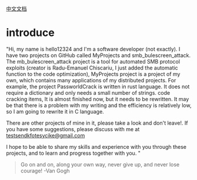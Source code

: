 [中文文档](./README_CN.md)
# introduce
"Hi, my name is hello12324 and I'm a software developer (not exactly).
I have two projects on GitHub called MyProjects and smb_bulescreen_attack.
The mb_bulescreen_attack project is a tool for automated SMB protocol exploits (creator is Radu-Emanuel Chiscariu,
I just added the automatic function to the code optimization), MyProjects project is a project of my own, which contains many applications of my distributed projects. For example, the project PassworldCrack is written in rust language. It does not require a dictionary and only needs a small number of strings. code cracking items,
It is almost finished now, but it needs to be rewritten. It may be that there is a problem with my writing and the efficiency is relatively low, so I am going to rewrite it in C language.

There are other projects of mine in it, please take a look and don't leave!.
If you have some suggestions, please discuss with me at testsendkfotesycike@gmail.com

I hope to be able to share my skills and experience with you through these projects, and to learn and progress together with you. "

> Go on and on, along your own way, never give up, and never lose courage! -Van Gogh
